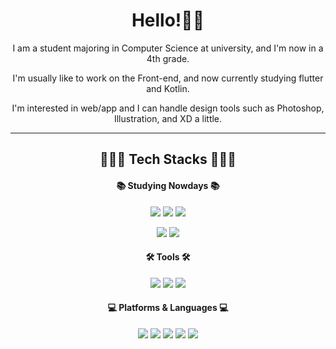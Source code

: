 <div align="center">

Hello!👋🏻
=============
I am a student majoring in Computer Science at university, and I'm now in a 4th grade.

I'm usually like to work on the Front-end, and now currently studying flutter and Kotlin.

I'm interested in web/app and I can handle design tools such as Photoshop, Illustration, and XD a little.

***

## 👩🏻‍💻 Tech Stacks 👩🏻‍💻
  
  #### 📚  Studying Nowdays 📚
  
  <img src="https://img.shields.io/badge/Adobe Illustrator-FF9A00?style=flat&logo=Adobe Illustrator&logoColor=white"/> <img src="https://img.shields.io/badge/Adobe Photoshop-31A8FF?style=flat&logo=Adobe Photoshop&logoColor=white"/> <img src="https://img.shields.io/badge/Adobe XD-FF61F6?style=flat&logo=Adobe XD&logoColor=white"/> 
  
  <img src="https://img.shields.io/badge/Flutter-02569B?style=flat&logo=Flutter&logoColor=white"/> <img src="https://img.shields.io/badge/Kotlin-7F52FF?style=flat&logo=Kotlin&logoColor=white"/>

  #### 🛠  Tools 🛠
  <img src="https://img.shields.io/badge/Android Studio-3DDC84?style=flat&logo=Android Studio&logoColor=white"/> 
<!--   <img src="https://img.shields.io/badge/PyCharm-000000?style=flat&logo=PyCharm&logoColor=white"/>  -->
  <img src="https://img.shields.io/badge/Visual Studio-5C2D91?style=flat&logo=Visual Studio&logoColor=white"/> <img src="https://img.shields.io/badge/GitHub-181717?style=flat&logo=GitHub&logoColor=white"/>

  #### 💻  Platforms & Languages 💻
<img src="https://img.shields.io/badge/C-A8B9CC?style=flat&logo=C&logoColor=white"/> <img src="https://img.shields.io/badge/Dart-0175C2?style=flat&logo=Dart&logoColor=white"/> <!-- <img src="https://img.shields.io/badge/C++-00599C?style=flat&logo=C++&logoColor=white"/>  <img src="https://img.shields.io/badge/HTML5-E34F26?style=flat&logo=HTML5&logoColor=white"/> <img src="https://img.shields.io/badge/CSS3-1572B6?style=flat&logo=CSS3&logoColor=white"/> <img src="https://img.shields.io/badge/JavaScript-F7DF1E?style=flat&logo=JavaScript&logoColor=white"/> 
   -->
 <img src="https://img.shields.io/badge/Java-007396?style=flat&logo=Java&logoColor=white"/> <img src="https://img.shields.io/badge/Bootstrap-7952B3?style=flat&logo=Bootstrap&logoColor=white"/> <img src="https://img.shields.io/badge/Flutter-02569B?style=flat&logo=Flutter&logoColor=white"/> <!-- <img src="https://img.shields.io/badge/Kotlin-7F52FF?style=flat&logo=Kotlin&logoColor=white"/> -->
  
  

<!-- ## 🙍🏻‍♀️ My Status 🙍🏻‍♀️ -->


<!-- ![Anurag's GitHub stats](https://github-readme-stats.vercel.app/api?username=HeewonP825&show_icons=true&theme=tokyonight&hide_border) ![Top Langs](https://github-readme-stats.vercel.app/api/top-langs/?username=HeewonP825&layout=compact&show_icons=true&theme=tokyonight&hide_border)
    </div>
 --> 

